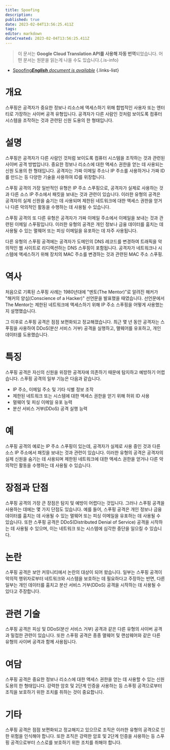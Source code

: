 ```yaml
---
title: Spoofing
description: 
published: true
date: 2023-02-04T13:56:25.411Z
tags: 
editor: markdown
dateCreated: 2023-02-04T13:56:25.411Z
---
```


> 이 문서는 **Google Cloud Translation API를 사용해 자동 번역**되었습니다.
어떤 문서는 원문을 읽는게 나을 수도 있습니다.{.is-info}



- [Spoofing***English** document is available*](/en/Knowledge-base/Dictionary/spoofing)
{.links-list}


# 개요
스푸핑은 공격자가 중요한 정보나 리소스에 액세스하기 위해 합법적인 사용자 또는 엔터티로 가장하는 사이버 공격 유형입니다. 공격자가 다른 사람인 것처럼 보이도록 컴퓨터 시스템을 조작하는 것과 관련된 신원 도용의 한 형태입니다.

# 설명
스푸핑은 공격자가 다른 사람인 것처럼 보이도록 컴퓨터 시스템을 조작하는 것과 관련된 사이버 공격 방법입니다. 중요한 정보나 리소스에 대한 액세스 권한을 얻는 데 사용되는 신원 도용의 한 형태입니다. 공격자는 가짜 이메일 주소나 IP 주소를 사용하거나 가짜 ID를 만드는 등 다양한 기술을 사용하여 ID를 위장합니다.

스푸핑 공격의 가장 일반적인 유형은 IP 주소 스푸핑으로, 공격자가 실제로 사용하는 것과 다른 소스 IP 주소에서 패킷을 보내는 것과 관련이 있습니다. 이러한 유형의 공격은 공격자의 실제 신원을 숨기는 데 사용되며 제한된 네트워크에 대한 액세스 권한을 얻거나 다른 악의적인 활동을 수행하는 데 사용될 수 있습니다.

스푸핑 공격의 또 다른 유형은 공격자가 가짜 이메일 주소에서 이메일을 보내는 것과 관련된 이메일 스푸핑입니다. 이러한 유형의 공격은 개인 정보나 금융 데이터를 훔치는 데 사용될 수 있는 멀웨어 또는 피싱 이메일을 유포하는 데 자주 사용됩니다.

다른 유형의 스푸핑 공격에는 공격자가 도메인의 DNS 레코드를 변경하여 트래픽을 악의적인 웹 사이트로 리디렉션하는 DNS 스푸핑이 포함됩니다. 공격자가 네트워크나 시스템에 액세스하기 위해 장치의 MAC 주소를 변경하는 것과 관련된 MAC 주소 스푸핑.

# 역사
처음으로 기록된 스푸핑 사례는 1980년대에 "멘토(The Mentor)"로 알려진 해커가 "해커의 양심(Conscience of a Hacker)" 선언문을 발표했을 때였습니다. 선언문에서 The Mentor는 제한된 네트워크에 액세스하기 위해 IP 주소 스푸핑을 어떻게 사용했는지 설명했습니다.

그 이후로 스푸핑 공격은 점점 보편화되고 정교해졌습니다. 최근 몇 년 동안 공격자는 스푸핑을 사용하여 DDoS(분산 서비스 거부) 공격을 실행하고, 맬웨어를 유포하고, 개인 데이터를 도용했습니다.

# 특징
스푸핑 공격은 자신의 신원을 위장한 공격자에 의존하기 때문에 탐지하고 예방하기 어렵습니다. 스푸핑 공격의 일부 기능은 다음과 같습니다.

- IP 주소, 이메일 주소 및 기타 식별 정보 조작
- 제한된 네트워크 또는 시스템에 대한 액세스 권한을 얻기 위해 허위 ID 사용
- 멀웨어 및 피싱 이메일 유포 능력
- 분산 서비스 거부(DDoS) 공격 실행 능력

# 예
스푸핑 공격의 예로는 IP 주소 스푸핑이 있는데, 공격자가 실제로 사용 중인 것과 다른 소스 IP 주소에서 패킷을 보내는 것과 관련이 있습니다. 이러한 유형의 공격은 공격자의 실제 신원을 숨기는 데 사용되며 제한된 네트워크에 대한 액세스 권한을 얻거나 다른 악의적인 활동을 수행하는 데 사용될 수 있습니다.

# 장점과 단점
스푸핑 공격의 가장 큰 장점은 탐지 및 예방이 어렵다는 것입니다. 그러나 스푸핑 공격을 사용하는 데에는 몇 가지 단점도 있습니다. 예를 들어, 스푸핑 공격은 개인 정보나 금융 데이터를 훔치는 데 사용될 수 있는 멀웨어 또는 피싱 이메일을 유포하는 데 사용될 수 있습니다. 또한 스푸핑 공격은 DDoS(Distributed Denial of Service) 공격을 시작하는 데 사용될 수 있으며, 이는 네트워크 또는 시스템에 심각한 중단을 일으킬 수 있습니다.

# 논란
스푸핑 공격은 보안 커뮤니티에서 논란의 대상이 되어 왔습니다. 일부는 스푸핑 공격이 악의적 행위자로부터 네트워크와 시스템을 보호하는 데 필요하다고 주장하는 반면, 다른 일부는 개인 데이터를 훔치고 분산 서비스 거부(DDoS) 공격을 시작하는 데 사용될 수 있다고 주장합니다.

# 관련 기술
스푸핑 공격은 피싱 및 DDoS(분산 서비스 거부) 공격과 같은 다른 유형의 사이버 공격과 밀접한 관련이 있습니다. 또한 스푸핑 공격은 종종 맬웨어 및 랜섬웨어와 같은 다른 유형의 사이버 공격과 함께 사용됩니다.

# 여담
스푸핑 공격은 중요한 정보나 리소스에 대한 액세스 권한을 얻는 데 사용할 수 있는 신원 도용의 한 형태입니다. 강력한 암호 및 2단계 인증을 사용하는 등 스푸핑 공격으로부터 조직을 보호하기 위한 조치를 취하는 것이 중요합니다.

# 기타
스푸핑 공격은 점점 보편화되고 정교해지고 있으므로 조직은 이러한 유형의 공격으로 인한 위험을 인식해야 합니다. 또한 조직은 강력한 암호 및 2단계 인증을 사용하는 등 스푸핑 공격으로부터 스스로를 보호하기 위한 조치를 취해야 합니다.
